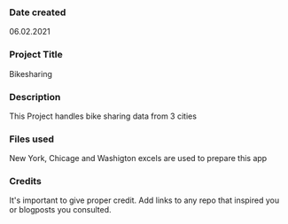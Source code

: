 ### Date created
06.02.2021

### Project Title
Bikesharing

### Description
This Project handles bike sharing data from 3 cities

### Files used
New York, Chicage and Washigton excels are used to prepare this app

### Credits
It's important to give proper credit. Add links to any repo that inspired you or blogposts you consulted.

